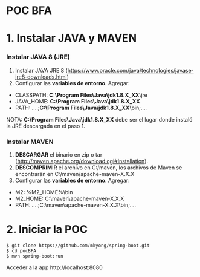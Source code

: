 # POC BFA

# 1. Instalar JAVA y MAVEN

### Instalar JAVA 8 (JRE)

1. Instalar JAVA JRE 8 (https://www.oracle.com/java/technologies/javase-jre8-downloads.html)
2. Configurar las __variables de entorno__. Agregar:

* CLASSPATH: __C:\Program Files\Java\jdk1.8.X_XX__\jre
* JAVA_HOME: __C:\Program Files\Java\jdk1.8.X_XX__
* PATH: ....;__C:\Program Files\Java\jdk1.8.X_XX__\bin;....

NOTA: __C:\Program Files\Java\jdk1.8.X_XX__ debe ser el lugar donde instaló la JRE descargada en el paso 1.

### Instalar MAVEN

1. __DESCARGAR__ el binario en zip o tar (http://maven.apache.org/download.cgi#Installation).
2. __DESCOMPRIMIR__ el archivo en C:/maven, los archivos de Maven se encontrarán en C:/maven/apache-maven-X.X.X
3. Configurar las __variables de entorno__. Agregar:

* M2: %M2_HOME%\bin
* M2_HOME: C:\maven\apache-maven-X.X.X
* PATH: ....;C:\maven\apache-maven-X.X.X\bin;....


# 2. Iniciar la POC
```
$ git clone https://github.com/mkyong/spring-boot.git
$ cd pocBFA
$ mvn spring-boot:run
```

Acceder a la app http://localhost:8080
